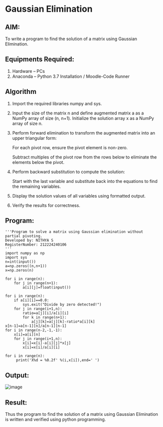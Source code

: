 # Gaussian Elimination

## AIM:
To write a program to find the solution of a matrix using Gaussian Elimination.

## Equipments Required:
1. Hardware – PCs
2. Anaconda – Python 3.7 Installation / Moodle-Code Runner

## Algorithm
 1. Import the required libraries numpy and sys.
 2. Input the size of the matrix n and define augmented matrix a as a NumPy array of size (n, n+1). Initialize the solution array x as a NumPy array of size n.
 3. Perform forward elimination to transform the augmented matrix into an upper triangular form:

    For each pivot row, ensure the pivot element is non-zero.
    
    Subtract multiples of the pivot row from the rows below to eliminate the elements below the pivot.
 5. Perform backward substitution to compute the solution:

    Start with the last variable and substitute back into the equations to find the remaining variables.
 7. Display the solution values of all variables using formatted output.
 8. Verify the results for correctness.

## Program:

    '''Program to solve a matrix using Gaussian elimination without partial pivoting.
    Developed by: NITHYA S 
    RegisterNumber: 212224240106
    '''
    import numpy as np
    import sys
    n=int(input())
    a=np.zeros((n,n+1))
    x=np.zeros(n)

    for i in range(n):
        for j in range(n+1):
            a[i][j]=float(input())
        
    for i in range(n):
        if a[i][i]==0.0:
            sys.exit("Divide by zero detected!")
        for j in range(i+1,n):
            ratio=a[j][i]/a[i][i]
            for k in range(n+1):
                a[j][k]=a[j][k]-ratio*a[i][k]
    x[n-1]=a[n-1][n]/a[n-1][n-1]
    for i in range(n-2,-1,-1):
        x[i]=a[i][n]
        for j in range(i+1,n):
            x[i]=x[i]-a[i][j]*x[j]
            x[i]=x[i]/a[i][i]

    for i in range(n):
         print('X%d = %0.2f' %(i,x[i]),end=' ')


## Output:
![image](https://github.com/user-attachments/assets/54b34b34-0df8-4e99-b959-d97ad1dd8bb9)



## Result:
Thus the program to find the solution of a matrix using Gaussian Elimination is written and verified using python programming.

